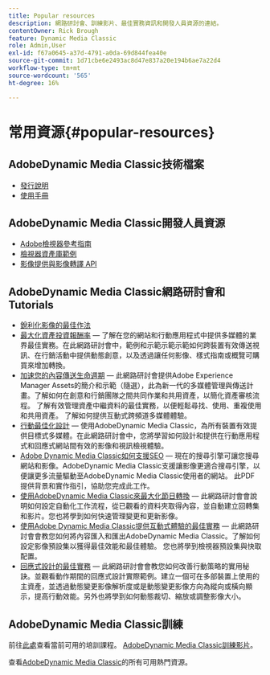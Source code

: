 ```yaml
---
title: Popular resources
description: 網路研討會、訓練影片、最佳實務資訊和開發人員資源的連結。
contentOwner: Rick Brough
feature: Dynamic Media Classic
role: Admin,User
exl-id: f67a0645-a37d-4791-a0da-69d844fea40e
source-git-commit: 1d71cbe6e2493ac8d47e837a20e194b6ae7a22d4
workflow-type: tm+mt
source-wordcount: '565'
ht-degree: 16%

---
```


# 常用資源{#popular-resources}

## AdobeDynamic Media Classic技術檔案

* [發行說明](https://experienceleague.adobe.com/docs/dynamic-media-developer-resources/release-notes/s7rn2017.html)
* [使用手冊](introduction.md)

## AdobeDynamic Media Classic開發人員資源

* [Adobe檢視器參考指南](https://experienceleague.adobe.com/docs/dynamic-media-developer-resources.html)
* [檢視器資產庫範例](https://landing.adobe.com/tw/na/dynamic-media/ctir-2755/live-demos.html)
* [影像提供與影像轉譯 API](https://experienceleague.adobe.com/docs/dynamic-media-developer-resources.html)

## AdobeDynamic Media Classic網路研討會和Tutorials

* [銳利化影像的最佳作法](/help/assets/s7_sharpening_images.pdf)
* [最大化資產投資報酬率](https://adobecustomersuccess.adobeconnect.com/p5ar3hfrrec/?launcher=false&amp;fcsContent=true&amp;pbMode=normal&amp;proto=true)  — 了解在您的網站和行動應用程式中提供多媒體的業界最佳實務。在此網路研討會中，範例和示範示範示範如何跨裝置有效傳送視訊、在行銷活動中提供動態創意，以及透過讓任何影像、樣式指南或概覽可購買來增加轉換。
* [加速您的內容傳送生命週期](https://adobecustomersuccess.adobeconnect.com/p88ducm9pqv/)  — 此網路研討會提供Adobe Experience Manager Assets的簡介和示範（隨選），此為新一代的多媒體管理與傳送計畫。了解如何在創意和行銷團隊之間共同作業和共用資產，以簡化資產審核流程。 了解有效管理資產中繼資料的最佳實務，以便輕鬆尋找、使用、重複使用和共用資產。 了解如何提供互動式跨頻道多媒體體驗。
* [行動最佳化設計](https://adobecustomersuccess.adobeconnect.com/p6oqd3wydif/?launcher=false&amp;fcsContent=true&amp;pbMode=normal&amp;proto=true)  — 使用AdobeDynamic Media Classic，為所有裝置有效提供目標式多媒體。在此網路研討會中，您將學習如何設計和提供在行動應用程式和回應式網站間有效的影像和視訊檢視體驗。
* [Adobe Dynamic Media Classic如何支援SEO](/help/assets/s7_seo.pdf)  — 現在的搜尋引擎可讓您搜尋網站和影像。AdobeDynamic Media Classic支援讓影像更適合搜尋引擎，以便讓更多流量驅動至AdobeDynamic Media Classic使用者的網站。 此PDF提供背景和實作指引，協助您完成此工作。
* [使用AdobeDynamic Media Classic來最大化節日轉換](https://adobecustomersuccess.adobeconnect.com/p32n1yr85c9/?proto=true)  — 此網路研討會會說明如何設定自動化工作流程，從已觀看的資料夾取得內容，並自動建立回轉集和影片。您也將學到如何快速管理變更和更新影像。
* [使用Adobe Dynamic Media Classic提供互動式體驗的最佳實務](https://seminars.adobeconnect.com/p7wb8ej3u6d/)  — 此網路研討會會教您如何將內容匯入和匯出AdobeDynamic Media Classic。了解如何設定影像預設集以獲得最佳效能和最佳體驗。 您也將學到檢視器預設集與快取配置。
* [回應式設計的最佳實務](https://offers.adobe.com/en/na/marketing/landings/_40458_responsive_design_live_on_demand_webinar.html)  — 此網路研討會會教您如何改善行動策略的實用秘訣。並觀看動作期間的回應式設計實際範例。建立一個可在多部裝置上使用的主資產，並透過動態變更影像解析度或是動態變更影像方向為縱向或橫向顯示，提高行動效能。另外也將學到如何動態裁切、縮放或調整影像大小。

## AdobeDynamic Media Classic訓練

前往[此處](https://training.adobe.com/training/courses.html#product=adobe-scene7)查看當前可用的培訓課程。
[AdobeDynamic Media Classic訓練影片](https://experienceleague.adobe.com/docs/dynamic-media-classic/using/intro/training-videos.html#intro)。

查看[AdobeDynamic Media Classic](home.md)的所有可用熱門資源。
